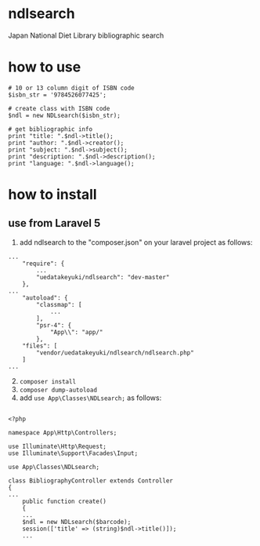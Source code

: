 # ndlsearch
Japan National Diet Library bibliographic search

# how to use
```php:
# 10 or 13 column digit of ISBN code
$isbn_str = '9784526077425'; 

# create class with ISBN code
$ndl = new NDLsearch($isbn_str);

# get bibliographic info
print "title: ".$ndl->title();
print "author: ".$ndl->creator();
print "subject: ".$ndl->subject();
print "description: ".$ndl->description();
print "language: ".$ndl->language();
```

# how to install
## use from Laravel 5
1. add ndlsearch to the "composer.json" on your laravel project as follows:
```
...
    "require": {
        ...
        "uedatakeyuki/ndlsearch": "dev-master"
    },
...
    "autoload": {
        "classmap": [
            ...
        ],
        "psr-4": {
            "App\\": "app/"
        },
	"files": [
		"vendor/uedatakeyuki/ndlsearch/ndlsearch.php"
	]
...
```

2. ```composer install```
3. ```composer dump-autoload```
4. add ```use App\Classes\NDLsearch;``` as follows:
```php: BibliographyController.php

<?php

namespace App\Http\Controllers;

use Illuminate\Http\Request;
use Illuminate\Support\Facades\Input;

use App\Classes\NDLsearch;

class BibliographyController extends Controller
{
...
    public function create()
    {
    ...
    $ndl = new NDLsearch($barcode);
    session(['title' => (string)$ndl->title()]);
    ...    
```
